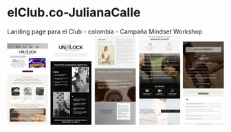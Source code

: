 # elClub.co-JulianaCalle
Landing page para el Club - colombia - Campaña Mindset Workshop
<img src="./prints pantalla.jpg" >
